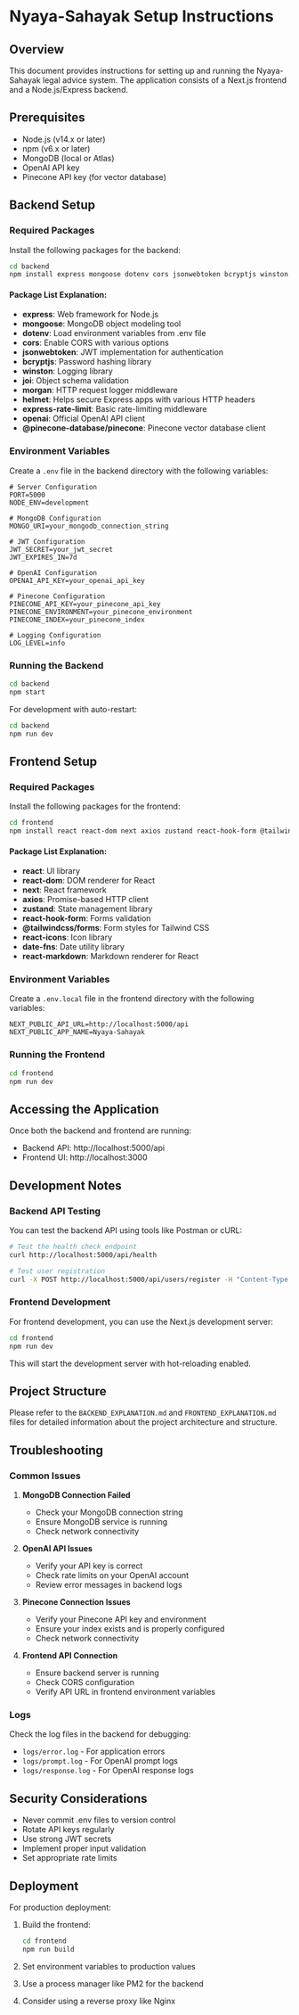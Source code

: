 # Nyaya-Sahayak Setup Instructions

## Overview

This document provides instructions for setting up and running the Nyaya-Sahayak legal advice system. The application consists of a Next.js frontend and a Node.js/Express backend.

## Prerequisites

- Node.js (v14.x or later)
- npm (v6.x or later)
- MongoDB (local or Atlas)
- OpenAI API key
- Pinecone API key (for vector database)

## Backend Setup

### Required Packages

Install the following packages for the backend:

```bash
cd backend
npm install express mongoose dotenv cors jsonwebtoken bcryptjs winston joi morgan helmet express-rate-limit openai @pinecone-database/pinecone
```

#### Package List Explanation:

- **express**: Web framework for Node.js
- **mongoose**: MongoDB object modeling tool
- **dotenv**: Load environment variables from .env file
- **cors**: Enable CORS with various options
- **jsonwebtoken**: JWT implementation for authentication
- **bcryptjs**: Password hashing library
- **winston**: Logging library
- **joi**: Object schema validation
- **morgan**: HTTP request logger middleware
- **helmet**: Helps secure Express apps with various HTTP headers
- **express-rate-limit**: Basic rate-limiting middleware
- **openai**: Official OpenAI API client
- **@pinecone-database/pinecone**: Pinecone vector database client

### Environment Variables

Create a `.env` file in the backend directory with the following variables:

```
# Server Configuration
PORT=5000
NODE_ENV=development

# MongoDB Configuration
MONGO_URI=your_mongodb_connection_string

# JWT Configuration
JWT_SECRET=your_jwt_secret
JWT_EXPIRES_IN=7d

# OpenAI Configuration
OPENAI_API_KEY=your_openai_api_key

# Pinecone Configuration
PINECONE_API_KEY=your_pinecone_api_key
PINECONE_ENVIRONMENT=your_pinecone_environment
PINECONE_INDEX=your_pinecone_index

# Logging Configuration
LOG_LEVEL=info
```

### Running the Backend

```bash
cd backend
npm start
```

For development with auto-restart:

```bash
cd backend
npm run dev
```

## Frontend Setup

### Required Packages

Install the following packages for the frontend:

```bash
cd frontend
npm install react react-dom next axios zustand react-hook-form @tailwindcss/forms react-icons date-fns react-markdown
```

#### Package List Explanation:

- **react**: UI library
- **react-dom**: DOM renderer for React
- **next**: React framework
- **axios**: Promise-based HTTP client
- **zustand**: State management library
- **react-hook-form**: Forms validation
- **@tailwindcss/forms**: Form styles for Tailwind CSS
- **react-icons**: Icon library
- **date-fns**: Date utility library
- **react-markdown**: Markdown renderer for React

### Environment Variables

Create a `.env.local` file in the frontend directory with the following variables:

```
NEXT_PUBLIC_API_URL=http://localhost:5000/api
NEXT_PUBLIC_APP_NAME=Nyaya-Sahayak
```

### Running the Frontend

```bash
cd frontend
npm run dev
```

## Accessing the Application

Once both the backend and frontend are running:

- Backend API: http://localhost:5000/api
- Frontend UI: http://localhost:3000

## Development Notes

### Backend API Testing

You can test the backend API using tools like Postman or cURL:

```bash
# Test the health check endpoint
curl http://localhost:5000/api/health

# Test user registration
curl -X POST http://localhost:5000/api/users/register -H "Content-Type: application/json" -d '{"name":"Test User","email":"test@example.com","password":"password123"}'
```

### Frontend Development

For frontend development, you can use the Next.js development server:

```bash
cd frontend
npm run dev
```

This will start the development server with hot-reloading enabled.

## Project Structure

Please refer to the `BACKEND_EXPLANATION.md` and `FRONTEND_EXPLANATION.md` files for detailed information about the project architecture and structure.

## Troubleshooting

### Common Issues

1. **MongoDB Connection Failed**
   - Check your MongoDB connection string
   - Ensure MongoDB service is running
   - Check network connectivity

2. **OpenAI API Issues**
   - Verify your API key is correct
   - Check rate limits on your OpenAI account
   - Review error messages in backend logs

3. **Pinecone Connection Issues**
   - Verify your Pinecone API key and environment
   - Ensure your index exists and is properly configured
   - Check network connectivity

4. **Frontend API Connection**
   - Ensure backend server is running
   - Check CORS configuration
   - Verify API URL in frontend environment variables

### Logs

Check the log files in the backend for debugging:

- `logs/error.log` - For application errors
- `logs/prompt.log` - For OpenAI prompt logs
- `logs/response.log` - For OpenAI response logs

## Security Considerations

- Never commit .env files to version control
- Rotate API keys regularly
- Use strong JWT secrets
- Implement proper input validation
- Set appropriate rate limits

## Deployment

For production deployment:

1. Build the frontend:
   ```bash
   cd frontend
   npm run build
   ```

2. Set environment variables to production values
3. Use a process manager like PM2 for the backend
4. Consider using a reverse proxy like Nginx
